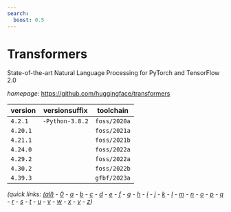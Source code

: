 ```yaml
---
search:
  boost: 0.5
---
```

# Transformers

State-of-the-art Natural Language Processing for PyTorch and TensorFlow 2.0

*homepage*: <https://github.com/huggingface/transformers>

version | versionsuffix | toolchain
--------|---------------|----------
``4.2.1`` | ``-Python-3.8.2`` | ``foss/2020a``
``4.20.1`` |  | ``foss/2021a``
``4.21.1`` |  | ``foss/2021b``
``4.24.0`` |  | ``foss/2022a``
``4.29.2`` |  | ``foss/2022a``
``4.30.2`` |  | ``foss/2022b``
``4.39.3`` |  | ``gfbf/2023a``


*(quick links: [(all)](../index.md) - [0](../0/index.md) - [a](../a/index.md) - [b](../b/index.md) - [c](../c/index.md) - [d](../d/index.md) - [e](../e/index.md) - [f](../f/index.md) - [g](../g/index.md) - [h](../h/index.md) - [i](../i/index.md) - [j](../j/index.md) - [k](../k/index.md) - [l](../l/index.md) - [m](../m/index.md) - [n](../n/index.md) - [o](../o/index.md) - [p](../p/index.md) - [q](../q/index.md) - [r](../r/index.md) - [s](../s/index.md) - [t](../t/index.md) - [u](../u/index.md) - [v](../v/index.md) - [w](../w/index.md) - [x](../x/index.md) - [y](../y/index.md) - [z](../z/index.md))*

